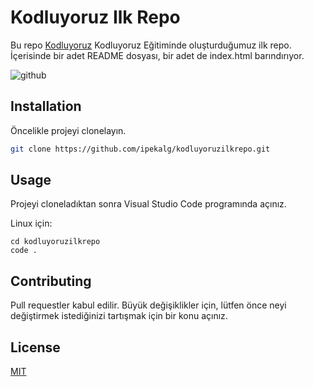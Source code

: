 # Kodluyoruz Ilk Repo

Bu repo [Kodluyoruz](https://www.kodluyoruz.org) Kodluyoruz Eğitiminde oluşturduğumuz ilk repo. İçerisinde bir adet README dosyası, bir adet de index.html barındırıyor.

![github](https://user-images.githubusercontent.com/83504232/117578726-60f55180-b0f8-11eb-9145-d49ea2b6d65b.png)

## Installation

Öncelikle projeyi clonelayın.

```bash
git clone https://github.com/ipekalg/kodluyoruzilkrepo.git
```

## Usage

Projeyi cloneladıktan sonra Visual Studio Code programında açınız.

Linux için:
```linux
cd kodluyoruzilkrepo
code .
```

## Contributing
Pull requestler kabul edilir. Büyük değişiklikler için, lütfen önce neyi değiştirmek istediğinizi tartışmak için bir konu açınız.


## License
[MIT](https://choosealicense.com/licenses/mit/)
